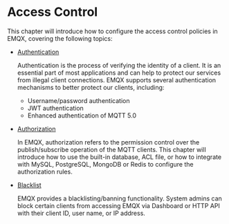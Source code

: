 # Access Control

This chapter will introduce how to configure the access control policies in EMQX, covering the following topics:

- [Authentication](./authn/authn.md)

  Authentication is the process of verifying the identity of a client. It is an essential part of most applications and can help to protect our services from illegal client connections. EMQX supports several authentication mechanisms to better protect our clients, including:

  - Username/password authentication
  - JWT authentication
  - Enhanced authentication of MQTT 5.0

- [Authorization](./authz/authz.md)

  In EMQX, authorization refers to the permission control over the publish/subscribe operation of the MQTT clients. This chapter will introduce how to use the built-in database, ACL file, or how to integrate with MySQL, PostgreSQL, MongoDB or Redis to configure the authorization rules. 

- [Blacklist](./blacklist.md)

  EMQX provides a blacklisting/banning functionality. System admins can block certain clients from accessing EMQX via Dashboard or HTTP API with their client ID, user name, or IP address. 
  
  



